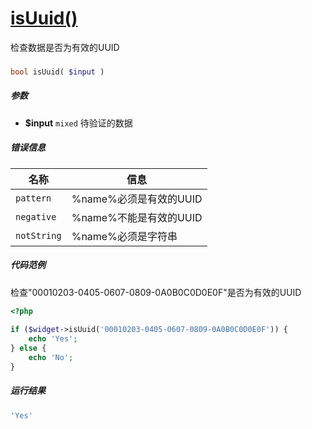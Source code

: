 [isUuid()](http://twinh.github.io/widget/api/isUuid)
====================================================

检查数据是否为有效的UUID

### 
```php
bool isUuid( $input )
```

##### 参数
* **$input** `mixed` 待验证的数据


##### 错误信息
| **名称**              | **信息**                                                       | 
|-----------------------|----------------------------------------------------------------|
| `pattern`             | %name%必须是有效的UUID                                         |
| `negative`            | %name%不能是有效的UUID                                         |
| `notString`           | %name%必须是字符串                                             |


##### 代码范例
检查"00010203-0405-0607-0809-0A0B0C0D0E0F"是否为有效的UUID
```php
<?php
 
if ($widget->isUuid('00010203-0405-0607-0809-0A0B0C0D0E0F')) {
    echo 'Yes';
} else {
    echo 'No';
}
```
##### 运行结果
```php
'Yes'
```
